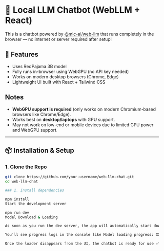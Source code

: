 # 🧠 Local LLM Chatbot (WebLLM + React)

This is a chatbot powered by [@mlc-ai/web-llm](https://github.com/mlc-ai/web-llm) that runs completely in the browser — no internet or server required after setup!

## 🚀 Features
- Uses RedPajama 3B model
- Fully runs in-browser using WebGPU (no API key needed)
- Works on modern desktop browsers (Chrome, Edge)
- Lightweight UI built with React + Tailwind CSS

## Notes
- **WebGPU support is required** (only works on modern Chromium-based browsers like Chrome/Edge).
- Works best on **desktop/laptops** with GPU support.
- May not work on low-end or mobile devices due to limited GPU power and WebGPU support.


---

## 📦 Installation & Setup

### 1. Clone the Repo
```bash
git clone https://github.com/your-username/web-llm-chat.git
cd web-llm-chat

### 2. Install dependencies

npm install
Start the development server

npm run dev
Model Download & Loading

As soon as you run the dev server, the app will automatically start downloading the selected LLM model (e.g., RedPajama-INCITE-Chat-3B).

You’ll see progress logs in the console like Model loading progress: XX%.

Once the loader disappears from the UI, the chatbot is ready for use ✅
